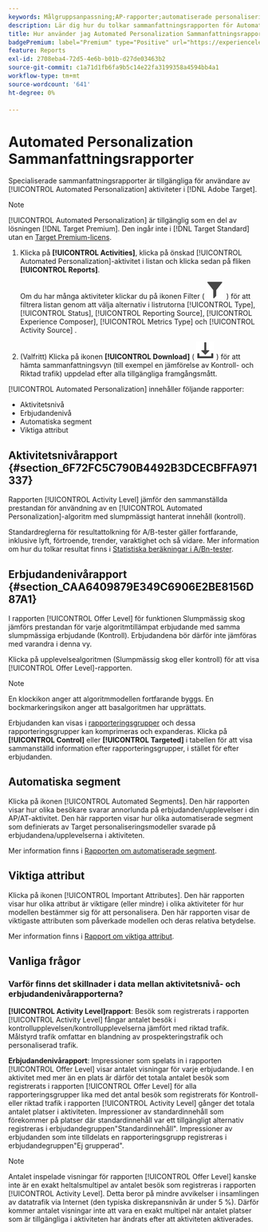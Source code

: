 ```yaml
---
keywords: Målgruppsanpassning;AP-rapporter;automatiserade personaliseringsrapporter;aktivitetsnivårapport;erbjudandenivårapport;erbjudandedetaljrapport;faq
description: Lär dig hur du tolkar sammanfattningsrapporten för Automated Personalization i Adobe Target. Du kan växla till rapporterna Automatiserade segment och Viktiga attribut från den här rapporten.
title: Hur använder jag Automated Personalization Sammanfattningsrapporter?
badgePremium: label="Premium" type="Positive" url="https://experienceleague.adobe.com/docs/target/using/introduction/intro.html?lang=en#premium newtab=true" tooltip="Se vad som ingår i Target Premium."
feature: Reports
exl-id: 2708eba4-72d5-4e6b-b01b-d27de03463b2
source-git-commit: c1a71d1fb6fa9b5c14e22fa3199358a4594bb4a1
workflow-type: tm+mt
source-wordcount: '641'
ht-degree: 0%

---
```


# Automated Personalization Sammanfattningsrapporter

Specialiserade sammanfattningsrapporter är tillgängliga för användare av [!UICONTROL Automated Personalization] aktiviteter i [!DNL Adobe Target].

>[!NOTE]
>
>[!UICONTROL Automated Personalization] är tillgänglig som en del av lösningen [!DNL Target Premium]. Den ingår inte i [!DNL Target Standard] utan en [Target Premium-licens](/help/main/c-intro/intro.md#premium).

1. Klicka på **[!UICONTROL Activities]**, klicka på önskad [!UICONTROL Automated Personalization]-aktivitet i listan och klicka sedan på fliken **[!UICONTROL Reports]**.

   Om du har många aktiviteter klickar du på ikonen Filter ( ![Filterikon](/help/main/assets/icons/Filter.svg) ) för att filtrera listan genom att välja alternativ i listrutorna [!UICONTROL Type], [!UICONTROL Status], [!UICONTROL Reporting Source], [!UICONTROL Experience Composer], [!UICONTROL Metrics Type] och [!UICONTROL Activity Source] .

1. (Valfritt) Klicka på ikonen **[!UICONTROL Download]** ( ![ ikonen Hämta ](/help/main/assets/icons/Download.svg) ) för att hämta sammanfattningsvyn (till exempel en jämförelse av Kontroll- och Riktad trafik) uppdelad efter alla tillgängliga framgångsmått.

[!UICONTROL Automated Personalization] innehåller följande rapporter:

* Aktivitetsnivå
* Erbjudandenivå
* Automatiska segment
* Viktiga attribut

## Aktivitetsnivårapport {#section_6F72FC5C790B4492B3DCECBFFA971337}

Rapporten [!UICONTROL Activity Level] jämför den sammanställda prestandan för användning av en [!UICONTROL Automated Personalization]-algoritm med slumpmässigt hanterat innehåll (kontroll).

Standardreglerna för resultattolkning för A/B-tester gäller fortfarande, inklusive lyft, förtroende, trender, varaktighet och så vidare. Mer information om hur du tolkar resultat finns i [Statistiska beräkningar i A/Bn-tester](/help/main/c-reports/statistical-methodology/statistical-calculations.md).

## Erbjudandenivårapport {#section_CAA6409879E349C6906E2BE8156D87A1}

I rapporten [!UICONTROL Offer Level] för funktionen Slumpmässig skog jämförs prestandan för varje algoritmtillämpat erbjudande med samma slumpmässiga erbjudande (Kontroll). Erbjudandena bör därför inte jämföras med varandra i denna vy.

Klicka på upplevelsealgoritmen (Slumpmässig skog eller kontroll) för att visa [!UICONTROL Offer Level]-rapporten.

>[!NOTE]
>
>En klockikon anger att algoritmmodellen fortfarande byggs. En bockmarkeringsikon anger att basalgoritmen har upprättats.

Erbjudanden kan visas i [rapporteringsgrupper](/help/main/c-activities/t-automated-personalization/offer-reporting-groups-in-automated-personalization.md) och dessa rapporteringsgrupper kan komprimeras och expanderas. Klicka på **[!UICONTROL Control]** eller **[!UICONTROL Targeted]** i tabellen för att visa sammanställd information efter rapporteringsgrupper, i stället för efter erbjudanden.

## Automatiska segment

Klicka på ikonen [!UICONTROL Automated Segments]. Den här rapporten visar hur olika besökare svarar annorlunda på erbjudanden/upplevelser i din AP/AT-aktivitet. Den här rapporten visar hur olika automatiserade segment som definierats av Target personaliseringsmodeller svarade på erbjudandena/upplevelserna i aktiviteten.

Mer information finns i [Rapporten om automatiserade segment](/help/main/c-reports/c-personalization-insights-reports/automated-segments-report.md).

## Viktiga attribut

Klicka på ikonen [!UICONTROL Important Attributes]. Den här rapporten visar hur olika attribut är viktigare (eller mindre) i olika aktiviteter för hur modellen bestämmer sig för att personalisera. Den här rapporten visar de viktigaste attributen som påverkade modellen och deras relativa betydelse.

Mer information finns i [Rapport om viktiga attribut](/help/main/c-reports/c-personalization-insights-reports/important-attributes-report.md).

## Vanliga frågor

### Varför finns det skillnader i data mellan aktivitetsnivå- och erbjudandenivårapporterna?

**[!UICONTROL Activity Level]rapport**: Besök som registrerats i rapporten [!UICONTROL Activity Level] fångar antalet besök i kontrollupplevelsen/kontrollupplevelserna jämfört med riktad trafik. Målstyrd trafik omfattar en blandning av prospekteringstrafik och personaliserad trafik.

**Erbjudandenivårapport**: Impressioner som spelats in i rapporten [!UICONTROL Offer Level] visar antalet visningar för varje erbjudande. I en aktivitet med mer än en plats är därför det totala antalet besök som registrerats i rapporten [!UICONTROL Offer Level] för alla rapporteringsgrupper lika med det antal besök som registrerats för Kontroll- eller riktad trafik i rapporten [!UICONTROL Activity Level] gånger det totala antalet platser i aktiviteten. Impressioner av standardinnehåll som förekommer på platser där standardinnehåll var ett tillgängligt alternativ registreras i erbjudandegruppen&quot;Standardinnehåll&quot;. Impressioner av erbjudanden som inte tilldelats en rapporteringsgrupp registreras i erbjudandegruppen&quot;Ej grupperad&quot;.

>[!NOTE]
>
>Antalet inspelade visningar för rapporten [!UICONTROL Offer Level] kanske inte är en exakt heltalsmultipel av antalet besök som registreras i rapporten [!UICONTROL Activity Level]. Detta beror på mindre avvikelser i insamlingen av datatrafik via Internet (den typiska diskrepansnivån är under 5 %). Därför kommer antalet visningar inte att vara en exakt multipel när antalet platser som är tillgängliga i aktiviteten har ändrats efter att aktiviteten aktiverades.
